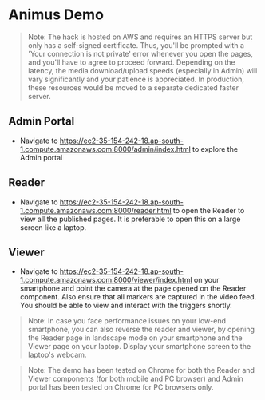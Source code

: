 # Animus Demo

> Note: The hack is hosted on AWS and requires an HTTPS server but only has a self-signed certificate. Thus, you'll be prompted with a 'Your connection is not private' error whenever you open the pages, and you'll have to agree to proceed forward.
> Depending on the latency, the media download/upload speeds (especially in Admin) will vary significantly and your patience is appreciated. In production, these resources would be moved to a separate dedicated faster server.

## Admin Portal

- Navigate to https://ec2-35-154-242-18.ap-south-1.compute.amazonaws.com:8000/admin/index.html to explore the Admin portal

## Reader

- Navigate to https://ec2-35-154-242-18.ap-south-1.compute.amazonaws.com:8000/reader.html to open the Reader to view all the published pages. It is preferable to open this on a large screen like a laptop.

## Viewer

- Navigate to https://ec2-35-154-242-18.ap-south-1.compute.amazonaws.com:8000/viewer/index.html on your smartphone and point the camera at the page opened on the Reader component. Also ensure that all markers are captured in the video feed. You should be able to view and interact with the triggers shortly.

> Note: In case you face performance issues on your low-end smartphone, you can also reverse the reader and viewer, by opening the Reader page in landscape mode on your smartphone and the Viewer page on your laptop. Display your smartphone screen to the laptop's webcam.

> Note: The demo has been tested on Chrome for both the Reader and Viewer components (for both mobile and PC browser) and Admin portal has been tested on Chrome for PC browsers only.